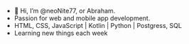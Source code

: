 - 👋 Hi, I’m @neoNite77, or Abraham.
- Passion for web and mobile app development.
- HTML, CSS, JavaScript | Kotlin | Python | Postgress, SQL
- Learning new things each week

<!---
neoNite77/neoNite77 is a ✨ special ✨ repository because its `README.md` (this file) appears on your GitHub profile.
You can click the Preview link to take a look at your changes.
--->
